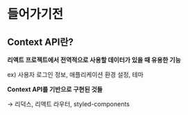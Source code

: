 # 들어가기전

## Context API란?

**리액트 프로젝트에서 전역적으로 사용할 데이터가 있을 때 유용한 기능**

ex) 사용자 로그인 정보, 애플리케이션 환경 설정, 테마

**Context API를 기반으로 구현된 것들**

→ 리덕스, 리액트 라우터, styled-components
